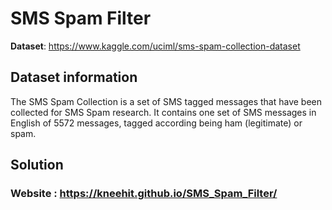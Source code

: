 # SMS Spam Filter


**Dataset**: https://www.kaggle.com/uciml/sms-spam-collection-dataset


## Dataset information
The SMS Spam Collection is a set of SMS tagged messages that have been collected for SMS Spam research. 
It contains one set of SMS messages in English of 5572 messages, tagged according being ham (legitimate) or spam.

## Solution

### Website : https://kneehit.github.io/SMS_Spam_Filter/

